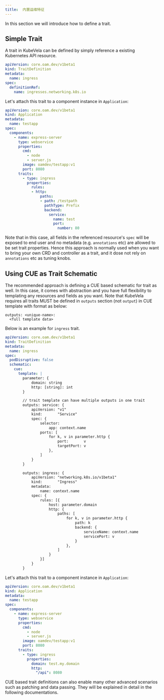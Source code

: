 ```yaml
---
title:  内置运维特征
---
```


In this section we will introduce how to define a trait.

## Simple Trait

A trait in KubeVela can be defined by simply reference a existing Kubernetes API resource.

```yaml
apiVersion: core.oam.dev/v1beta1
kind: TraitDefinition
metadata:
  name: ingress
spec:
  definitionRef:
    name: ingresses.networking.k8s.io
```
Let's attach this trait to a component instance in `Application`:

```yaml
apiVersion: core.oam.dev/v1beta1
kind: Application
metadata:
  name: testapp
spec:
  components:
    - name: express-server
      type: webservice
      properties:
        cmd:
          - node
          - server.js
        image: oamdev/testapp:v1
        port: 8080
      traits:
        - type: ingress
          properties:
            rules:
            - http:
                paths:
                - path: /testpath
                  pathType: Prefix
                  backend:
                    service:
                      name: test
                      port:
                        number: 80
```

Note that in this case, all fields in the referenced resource's `spec` will be exposed to end user and no metadata (e.g. `annotations` etc) are allowed to be set trait properties. Hence this approach is normally used when you want to bring your own CRD and controller as a trait, and it dose not rely on `annotations` etc as tuning knobs.

## Using CUE as Trait Schematic

The recommended approach is defining a CUE based schematic for trait as well. In this case, it comes with abstraction and you have full flexibility to templating any resources and fields as you want. Note that KubeVela requires all traits MUST be defined in `outputs` section (not `output`) in CUE template with format as below:

```cue
outputs: <unique-name>: 
  <full template data>
```

Below is an example for `ingress` trait.

```yaml
apiVersion: core.oam.dev/v1beta1
kind: TraitDefinition
metadata:
  name: ingress
spec:
  podDisruptive: false
  schematic:
    cue:
      template: |
        parameter: {
        	domain: string
        	http: [string]: int
        }

        // trait template can have multiple outputs in one trait
        outputs: service: {
        	apiVersion: "v1"
        	kind:       "Service"
        	spec: {
        		selector:
        			app: context.name
        		ports: [
        			for k, v in parameter.http {
        				port:       v
        				targetPort: v
        			},
        		]
        	}
        }

        outputs: ingress: {
        	apiVersion: "networking.k8s.io/v1beta1"
        	kind:       "Ingress"
        	metadata:
        		name: context.name
        	spec: {
        		rules: [{
        			host: parameter.domain
        			http: {
        				paths: [
        					for k, v in parameter.http {
        						path: k
        						backend: {
        							serviceName: context.name
        							servicePort: v
        						}
        					},
        				]
        			}
        		}]
        	}
        }
```

Let's attach this trait to a component instance in `Application`:

```yaml
apiVersion: core.oam.dev/v1beta1
kind: Application
metadata:
  name: testapp
spec:
  components:
    - name: express-server
      type: webservice
      properties:
        cmd:
          - node
          - server.js
        image: oamdev/testapp:v1
        port: 8080
      traits:
        - type: ingress
          properties:
            domain: test.my.domain
            http:
              "/api": 8080
```

CUE based trait definitions can also enable many other advanced scenarios such as patching and data passing. They will be explained in detail in the following documentations.